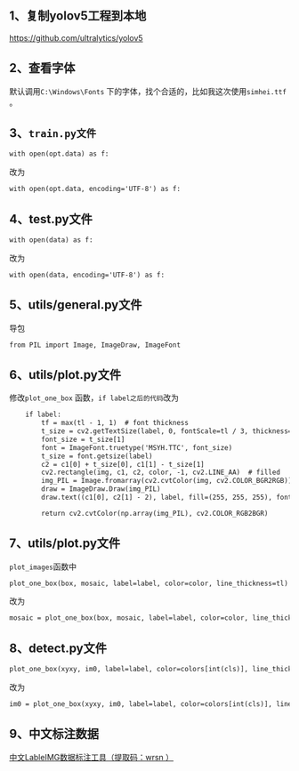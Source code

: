 ## 1、复制yolov5工程到本地

https://github.com/ultralytics/yolov5

## 2、查看字体

默认调用`C:\Windows\Fonts` 下的字体，找个合适的，比如我这次使用`simhei.ttf` 。

## 3、`train.py文件`

```html
with open(opt.data) as f:
```
改为
```html
with open(opt.data, encoding='UTF-8') as f:
```

## 4、test.py文件

```html
with open(data) as f:
```
改为
```html
with open(data, encoding='UTF-8') as f:
```

## 5、utils/general.py文件

导包
```html
from PIL import Image, ImageDraw, ImageFont
```

## 6、utils/plot.py文件

修改`plot_one_box` 函数，`if label之后的代码`改为
```html
    if label:
        tf = max(tl - 1, 1)  # font thickness
        t_size = cv2.getTextSize(label, 0, fontScale=tl / 3, thickness=tf)[0]
        font_size = t_size[1]
        font = ImageFont.truetype('MSYH.TTC', font_size)
        t_size = font.getsize(label)
        c2 = c1[0] + t_size[0], c1[1] - t_size[1]
        cv2.rectangle(img, c1, c2, color, -1, cv2.LINE_AA)  # filled
        img_PIL = Image.fromarray(cv2.cvtColor(img, cv2.COLOR_BGR2RGB))
        draw = ImageDraw.Draw(img_PIL)
        draw.text((c1[0], c2[1] - 2), label, fill=(255, 255, 255), font=font)

        return cv2.cvtColor(np.array(img_PIL), cv2.COLOR_RGB2BGR)
```

## 7、utils/plot.py文件

`plot_images`函数中

```html
plot_one_box(box, mosaic, label=label, color=color, line_thickness=tl)
```

改为
```html
mosaic = plot_one_box(box, mosaic, label=label, color=color, line_thickness=tl)
```

## 8、detect.py文件

```html
plot_one_box(xyxy, im0, label=label, color=colors[int(cls)], line_thickness=3)
```
改为
```html
im0 = plot_one_box(xyxy, im0, label=label, color=colors[int(cls)], line_thickness=3)
```

## 9、中文标注数据

[中文LableIMG数据标注工具（提取码：wrsn ）](https://pan.baidu.com/s/13JQ8qIFIymRoL9J6VkumRA)


